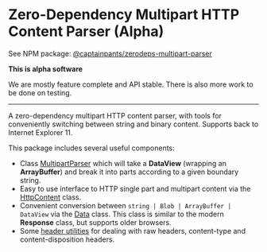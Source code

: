 # Zero-Dependency Multipart HTTP Content Parser (Alpha)
See NPM package: [@captainpants/zerodeps-multipart-parser](https://www.npmjs.com/package/@captainpants/zerodeps-multipart-parser)

**This is alpha software**

We are mostly feature complete and API stable. There is also more work to be done on testing.

----

A zero-dependency multipart HTTP content parser, with tools for conveniently switching between string and binary content. Supports back to Internet Explorer 11.

This package includes several useful components:
* Class [MultipartParser](./doc/multipart.md) which will take a **DataView** (wrapping an **ArrayBuffer**) and break it into parts according to a given boundary string.
* Easy to use interface to HTTP single part and multipart content via the [HttpContent](./doc/content.md) class.
* Convenient conversion between `string | Blob | ArrayBuffer | DataView` via the [Data](./doc/data.md) class. This class is similar to the modern **Response** class, but supports older browsers.
* Some [header utilities](./doc/headers.md) for dealing with raw headers, content-type and content-disposition headers.

